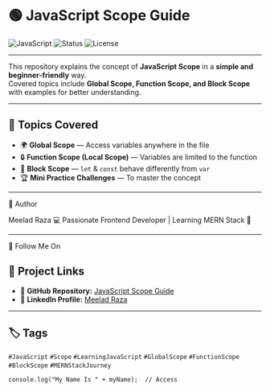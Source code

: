 # 🟢 JavaScript Scope Guide  

![JavaScript](https://img.shields.io/badge/JavaScript-Scope-yellow?style=for-the-badge&logo=javascript)
![Status](https://img.shields.io/badge/Status-Completed-brightgreen?style=for-the-badge)
![License](https://img.shields.io/badge/License-MIT-blue?style=for-the-badge)

---

This repository explains the concept of **JavaScript Scope** in a **simple and beginner-friendly** way.  
Covered topics include **Global Scope, Function Scope, and Block Scope** with examples for better understanding.  


---


## 📂 Topics Covered  
- 🌍 **Global Scope** — Access variables anywhere in the file  
- 🔒 **Function Scope (Local Scope)** — Variables are limited to the function  
- 🧩 **Block Scope** — `let` & `const` behave differently from `var`  
- 🏆 **Mini Practice Challenges** — To master the concept

---

🌟 Author

Meelad Raza
💻 Passionate Frontend Developer | Learning MERN Stack 🚀

---

📌 Follow Me On

## 📌 Project Links  
- 🔗 **GitHub Repository:** [JavaScript Scope Guide](https://github.com/itx-Meelad56/javascript-scope-guide)
- 🔗 **LinkedIn Profile:** [Meelad Raza](https://www.linkedin.com/in/meelad-raza-736480339)

---

## 🏷️ Tags  
`#JavaScript` `#Scope` `#LearningJavaScript` `#GlobalScope` `#FunctionScope` `#BlockScope` `#MERNStackJourney`

    console.log("My Name Is " + myName);  // Access
